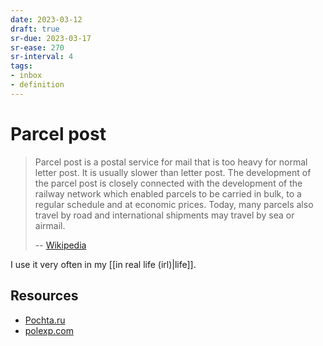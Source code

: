 ```yaml
---
date: 2023-03-12
draft: true
sr-due: 2023-03-17
sr-ease: 270
sr-interval: 4
tags:
- inbox
- definition
---
```


# Parcel post

> Parcel post is a postal service for mail that is too heavy for normal letter
> post. It is usually slower than letter post. The development of the parcel
> post is closely connected with the development of the railway network which
> enabled parcels to be carried in bulk, to a regular schedule and at economic
> prices. Today, many parcels also travel by road and international shipments
> may travel by sea or airmail.
>
> -- [Wikipedia](https://en.wikipedia.org/wiki/Parcel_post)

I use it very often in my [[in real life (irl)|life]].

## Resources

- [Pochta.ru](https://www.pochta.ru/)
- [polexp.com](https://polexp.com/)